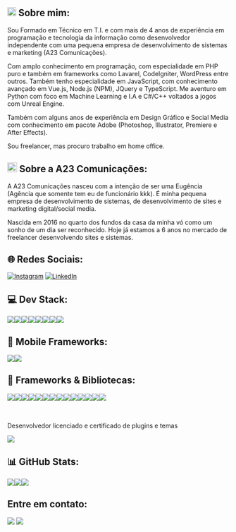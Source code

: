 <h2><img src="https://cdn-icons-png.flaticon.com/512/9131/9131529.png" width="20px"><strong> Sobre mim:</strong></h2>

Sou Formado em Técnico em T.I. e com mais de 4 anos de experiência em programação e tecnologia da informação como desenvolvedor independente com uma pequena empresa de desenvolvimento de sistemas e marketing (A23 Comunicações).

Com amplo conhecimento em programação, com especialidade em PHP puro e também em frameworks como Lavarel, CodeIgniter, WordPress entre outros. Também tenho especialidade em JavaScript, com conhecimento avançado em Vue.js, Node.js (NPM), JQuery e TypeScript. Me aventuro em Python com foco em Machine Learning e I.A e C#/C++ voltados a jogos com Unreal Engine.

Também com alguns anos de experiência em Design Gráfico e Social Media com conhecimento em pacote Adobe (Photoshop, Illustrator, Premiere e After Effects).

Sou freelancer, mas procuro trabalho em home office.

<h2><img src="https://a23comunicacoes.online/wp-content/uploads/2023/04/A23-COMUNICACOES-011.svg" height="22px"><strong> Sobre a A23 Comunicações:</strong></h2>

A A23 Comunicações nasceu com a intenção de ser uma Eugência (Agência que somente tem eu de funcionário kkk). É minha pequena empresa de desenvolvimento de sistemas, de desenvolvimento de sites e marketing digital/social media.

Nascida em 2016 no quarto dos fundos da casa da minha vó como um sonho de um dia ser reconhecido. Hoje já estamos a 6 anos no mercado de freelancer desenvolvendo sites e sistemas.

<h2><strong>🌐 Redes Sociais:</strong></h2>

[![Instagram](https://img.shields.io/badge/Instagram-%23E4405F.svg?logo=Instagram&logoColor=white)](https://instagram.com/a23comunicacoes) [![LinkedIn](https://img.shields.io/badge/LinkedIn-%230077B5.svg?logo=linkedin&logoColor=white)](https://www.linkedin.com/in/jandersonn/) 

<h2><strong>💻 Dev Stack:</strong></h2>
<div style="display: flex;">
<img src="https://img.shields.io/badge/PHP-777BB4?style=for-the-badge&logo=php&logoColor=white">
<img src="https://img.shields.io/badge/JavaScript-323330?style=for-the-badge&logo=javascript&logoColor=F7DF1E">
<img src="https://img.shields.io/badge/CSS3-1572B6?style=for-the-badge&logo=css3&logoColor=white)">
<img src="https://img.shields.io/badge/TypeScript-007ACC?style=for-the-badge&logo=typescript&logoColor=white">
<img src="https://img.shields.io/badge/Python-FFD43B?style=for-the-badge&logo=python&logoColor=blue">
<img src="https://img.shields.io/badge/json-5E5C5C?style=for-the-badge&logo=json&logoColor=white">
<img src="https://img.shields.io/badge/C%23-239120?style=for-the-badge&logo=c-sharp&logoColor=white">
<img src="https://img.shields.io/badge/html5-%23E34F26.svg?style=for-the-badge&logo=html5&logoColor=white">
</div>

<h2><strong>📱 Mobile Frameworks:</strong></h2>
<div style="display: flex;">
<img src="https://img.shields.io/badge/React_Native-20232A?style=for-the-badge&logo=react&logoColor=61DAFB">
<img src="https://img.shields.io/badge/Flutter-02569B?style=for-the-badge&logo=flutter&logoColor=white">
</div>

<h2><strong>🚀 Frameworks & Bibliotecas: </strong></h2>
<div style="display: flex;">
<img src="https://img.shields.io/badge/Bootstrap-563D7C?style=for-the-badge&logo=bootstrap&logoColor=white">
<img src="https://img.shields.io/badge/Chart%20js-FF6384?style=for-the-badge&logo=chartdotjs&logoColor=white">
<img src="https://img.shields.io/badge/Codeigniter-EF4223?style=for-the-badge&logo=codeigniter&logoColor=white">
<img src="https://img.shields.io/badge/Express%20js-000000?style=for-the-badge&logo=express&logoColor=white">
<img src="https://img.shields.io/badge/firebase-ffca28?style=for-the-badge&logo=firebase&logoColor=black">
<img src="https://img.shields.io/badge/jQuery-0769AD?style=for-the-badge&logo=jquery&logoColor=white">
<img src="https://img.shields.io/badge/Laravel-FF2D20?style=for-the-badge&logo=laravel&logoColor=white">
<img src="https://img.shields.io/badge/nestjs-E0234E?style=for-the-badge&logo=nestjs&logoColor=white">
<img src="https://img.shields.io/badge/next%20js-000000?style=for-the-badge&logo=nextdotjs&logoColor=white">
<img src="https://img.shields.io/badge/Node%20js-339933?style=for-the-badge&logo=nodedotjs&logoColor=white">
<img src="https://img.shields.io/badge/npm-CB3837?style=for-the-badge&logo=npm&logoColor=white">
<img src="https://img.shields.io/badge/React-20232A?style=for-the-badge&logo=react&logoColor=61DAFB">
<img src="https://img.shields.io/badge/Tailwind_CSS-38B2AC?style=for-the-badge&logo=tailwind-css&logoColor=white">
<img src="https://img.shields.io/badge/Vue%20js-35495E?style=for-the-badge&logo=vuedotjs&logoColor=4FC08D">
</div>
<br><br>
<p>Desenvolvedor licenciado e certificado de plugins e temas</p>
<img src="https://img.shields.io/badge/Wordpress-21759B?style=for-the-badge&logo=wordpress&logoColor=white">

<h2><strong>📊 GitHub Stats:</strong></h2>
<div style="display: flex;">
<img src="https://github-profile-summary-cards.vercel.app/api/cards/profile-details?username=a23comunicacoes">
<img src="https://github-readme-stats.vercel.app/api/top-langs/?username=a23comunicacoes">
<a href="https://visitcount.itsvg.in">
  <img src="https://visitcount.itsvg.in/api?id=a23comunicacoes&label=Profile%20Views&color=4&pretty=true" />
</a>
</div>

<h2><strong>Entre em contato:</strong></h2>
<a href="mailto:a23comunicacoes@gmail.com"><img src="https://img.shields.io/badge/Gmail-D14836?style=for-the-badge&logo=gmail&logoColor=white"></a>
<a href="https://api.whatsapp.com/send?phone=5584992271316"><img src="https://img.shields.io/badge/WhatsApp-25D366?style=for-the-badge&logo=whatsapp&logoColor=white"></a>

